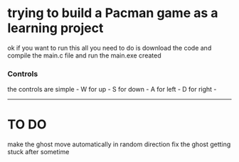 <h1>trying to build a Pacman game as a learning project </h1>

ok if you want to run this all you need to do is download the code and compile the main.c file and run the main.exe created 

<h3>Controls</h3>
the controls are simple 
 - W for up
 - S for down
 - A for left
 - D for right
 -



------------------------------------------

<h1> TO DO </h1>
make the ghost move automatically in random direction
fix the ghost getting stuck after sometime 